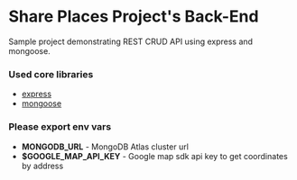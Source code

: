 # Share Places Project's Back-End

Sample project demonstrating REST CRUD API using express and mongoose.

### Used core libraries
- [express](https://expressjs.com/)
- [mongoose](https://mongoosejs.com/)

### Please export env vars
- **MONGODB_URL** - MongoDB Atlas cluster url
- **$GOOGLE_MAP_API_KEY** - Google map sdk api key to get coordinates by address
